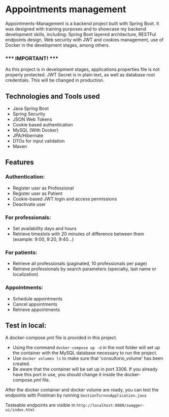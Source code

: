 # Appointments management

Appointments-Management is a backend project built with Spring Boot. It was designed with training purposes and to showcase my backend development skills, including: Spring Boot layered architecture, RESTFul endpoints design, Web security with JWT and cookies management, use of Docker in the development stages, among others.

### *** IMPORTANT! ***
As this project is in development stages, applications.properties file is not properly protected. 
JWT Secret is in plain text, as well as database root credentials. 
This will be changed in production.

## Technologies and Tools used
- Java Spring Boot
- Spring Security
- JSON Web Tokens
- Cookie based authentication
- MySQL (With Docker)
- JPA/Hibernate
- DTOs for input validation
- Maven

## Features
### Authentication:
- Register user as Professional
- Register user as Patient
- Cookie-based JWT login and access permissions
- Deactivate user

### For professionals:
- Set availability days and hours
- Retrieve timeslots with 20 minutes of difference between them (example: 9:00, 9:20, 9:40...)

### For patients:
- Retrieve all professionals (paginated, 10 professionals per page)
- Retrieve professionals by search parameters (specialty, last name or localization)

### Appointments:
- Schedule appointments
- Cancel appointments
- Retrieve appointments

## Test in local:
A docker-compose.yml file is provided in this project. 
- Using the command `docker-compose up -d` in the root folder will set up the container with the MySQL database necessary to run the project. 
- Use `docker volumes ls` to make sure that 'consultorio_volume' has been created.
- Be aware that the container will be set up in port 3306. If you already have this port in use, you should change it inside the docker-compose.yml file.

After the docker container and docker volume are ready, you can test the endpoints with Postman by running `GestionTurnosApplication.java`

Testeable endpoints are visible in 
`http://localhost:8080/swagger-ui/index.html`
   


